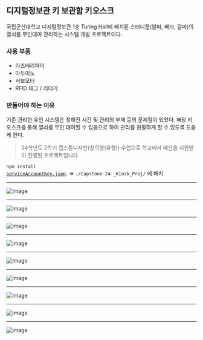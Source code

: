 ## 디지털정보관 키 보관함 키오스크
국립군산대학교 디지털정보관 1층 Turing Hall에 배치된 스터디룸(알파, 베타, 감마)의 열쇠를 무인대여 관리하는 시스템 개발 프로젝트이다.

### 사용 부품
- 라즈베리파이
- 아두이노
- 서보모터
- RFID 태그 / 리더기

### 만들어야 하는 이유
기존 관리한 유인 시스템은 정해진 시간 및 관리의 부재 등의 문제점이 있었다.
해당 키오스크를 통해 열쇠를 무인 대여할 수 있음으로 하여 관리를 원활하게 할 수 있도록 도움케 한다.

> 24학년도 2학기 캡스톤디자인(창의형(유형)) 수업으로 학교에서 예산을 지원받아 진행된 프로젝트입니다.


<code>npm install</code>
<br/>
[<code>serviceAccountKey.json</code>](https://file.notion.so/f/f/633dd8f4-aa62-4272-8880-b3717709ab02/e0f6790e-72c6-456c-9108-bd283cdde7e1/serviceAccountKey.json?table=block&id=1595d60d-6f10-802d-8562-f5d7c18b0b96&spaceId=633dd8f4-aa62-4272-8880-b3717709ab02&expirationTimestamp=1734307200000&signature=L_NFDC0vWmDVQDq6UHufHWLDKIbXMZIyrTZ6rUUKN8w&downloadName=serviceAccountKey.json).
=>  <code>./Capstone-24-_Kiosk_Proj/</code> 에 배치
<hr>

![image](https://github.com/user-attachments/assets/3f101751-50ab-4eab-a6fc-941f48ebe97b)

<hr>

![image](https://github.com/user-attachments/assets/85dbbf13-a8fe-411e-974c-221cc0bef471)

<hr>

![image](https://github.com/user-attachments/assets/8574d980-a463-4565-8cd9-8048bf4ac593)

<hr>

![image](https://github.com/user-attachments/assets/c19b4112-6c8b-43b1-acc2-de1b9ec1338e)

<hr>

![image](https://github.com/user-attachments/assets/d773c8dd-c65e-45c9-b8d6-704a2062fb26)

<hr>

![image](https://github.com/user-attachments/assets/431be7e4-3aaf-49d9-b003-b1e55fb3a6e2)

<hr>

![image](https://github.com/user-attachments/assets/5e1aa63b-9ed6-4621-9451-5b68aa86796b)

<hr>

![image](https://github.com/user-attachments/assets/f96d5de7-6613-4ed5-84a1-a3099483f18b)

<hr>

![image](https://github.com/user-attachments/assets/a58e4e10-109d-4497-b079-62e6fc60736d)

